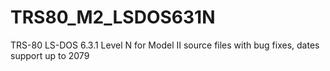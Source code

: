# TRS80_M2_LSDOS631N
TRS-80 LS-DOS 6.3.1 Level N for Model II source files with bug fixes, dates support up to 2079
